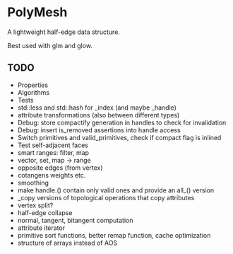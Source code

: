 # PolyMesh

A lightweight half-edge data structure.

Best used with glm and glow.

## TODO

* Properties
* Algorithms
* Tests
* std::less and std::hash for _index (and maybe _handle)
* attribute transformations (also between different types)
* Debug: store compactify generation in handles to check for invalidation
* Debug: insert is_removed assertions into handle access
* Switch primitives and valid_primitives, check if compact flag is inlined
* Test self-adjacent faces
* smart ranges: filter, map
* vector, set, map -> range
* opposite edges (from vertex)
* cotangens weights etc.
* smoothing
* make handle.<primitives>() contain only valid ones and provide an all_<primitives>() version
* _copy versions of topological operations that copy attributes
* vertex split?
* half-edge collapse
* normal, tangent, bitangent computation
* attribute iterator
* primitive sort functions, better remap function, cache optimization
* structure of arrays instead of AOS